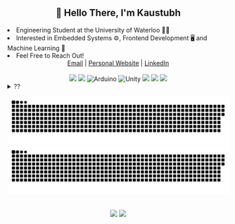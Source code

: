 <h2 align="center"> 👋 Hello There, I'm Kaustubh </h2>

<li>Engineering Student at the University of Waterloo 👨‍🎓</li>
<li>Interested in Embedded Systems ⚙️, Frontend Development 🖥️ and Machine Learning 🤖</li>
<li>Feel Free to Reach Out!</li>

<div align="center">
  <a href="mailto:kaustubhdoval@gmail.com">Email</a> |
  <a href="https://kdoval.com">Personal Website</a> |
  <a href="https://www.linkedin.com/in/kaustubhdoval/">LinkedIn</a>
</div>

<br>

<div align="center">
  <img src="https://img.shields.io/badge/c++%20-%2300599C.svg?&style=for-the-badge&logo=c%2B%2B&ogoColor=white"/> 
  <img src="https://img.shields.io/badge/python%20-%2314354C.svg?&style=for-the-badge&logo=python&logoColor=white"/>  
  <img alt="Arduino" src="https://img.shields.io/badge/-Arduino-00979D?style=for-the-badge&logo=Arduino&logoColor=white"/>
  <img alt="Unity" src="https://img.shields.io/badge/Altium-%23000000.svg?style=for-the-badge&logo=altium-designer&logoColor=white"/> 
  <img src="https://img.shields.io/badge/JavaScript%20-%23ffff00.svg?&style=for-the-badge&logo=javascript&logoColor=black"/>
  <img src="https://img.shields.io/badge/html5%20-%23E34F26.svg?&style=for-the-badge&logo=html5&logoColor=white"/> 
  <img src="https://img.shields.io/badge/css3%20-%231572B6.svg?&style=for-the-badge&logo=css3&logoColor=white"/>
</div>

<details>
<summary> ?? </summary>
  <img src='https://github.com/SKAI-24/SKAI-24/blob/main/yes.gif' align='center'>
</details>

![Snake animation](https://github.com/kaustubhdoval/kaustubhdoval/blob/output/github-snake.svg#gh-light-mode-only)
![Snake animation](https://github.com/kaustubhdoval/kaustubhdoval/blob/output/github-snake-dark.svg#gh-dark-mode-only)

<br>

<div align="center">
  <img align="center" src='https://github-readme-stats.vercel.app/api?username=kaustubhdoval&show_icons=true&theme=transparent&count_private=true&line_height=40'  align="left" />
  <img align="center" src='https://github-readme-stats.vercel.app/api/top-langs/?username=kaustubhdoval&langs_count=5&theme=transparent' />
</div>

<!---
SKAI-24/SKAI-24 is a ✨ special ✨ repository because its `README.md` (this file) appears on your GitHub profile.
You can click the Preview link to take a look at your changes.
--->

